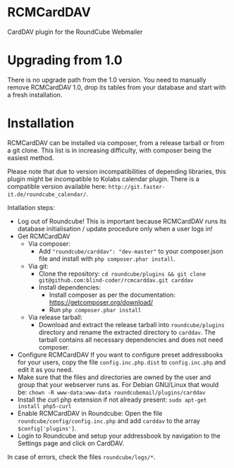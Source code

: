 RCMCardDAV
==========

CardDAV plugin for the RoundCube Webmailer

Upgrading from 1.0
==================

There is no upgrade path from the 1.0 version. You need to manually remove RCMCardDAV 1.0, drop its tables from your database and start with a fresh installation.

Installation
============

RCMCardDAV can be installed via composer, from a release tarball or from a git clone. This list is in increasing difficulty, with composer being the easiest method.

Please note that due to version incompatibilities of depending libraries, this plugin might be incompatible to Kolabs calendar plugin. There is a compatible version available here: `http://git.faster-it.de/roundcube_calendar/`.

Intallation steps:
- Log out of Roundcube!
  This is important because RCMCardDAV runs its database initialisation / update procedure only when a user logs in!
- Get RCMCardDAV
  - Via composer:
    - Add `"roundcube/carddav": "dev-master"` to your composer.json file and install with `php composer.phar install`.
  - Via git:
    - Clone the repository:
      `cd roundcube/plugins && git clone git@github.com:blind-coder/rcmcarddav.git carddav`
    - Install dependencies:
      - Install composer as per the documentation: https://getcomposer.org/download/
      - Run `php composer.phar install`
  - Via release tarball:
    - Download and extract the release tarball into `roundcube/plugins` directory and rename the extracted directory to `carddav`. The tarball contains all necessary dependencies and does not need composer.
- Configure RCMCardDAV
  If you want to configure preset addressbooks for your users, copy the file `config.inc.php.dist` to `config.inc.php` and edit it as you need.
- Make sure that the files and directories are owned by the user and group that your webserver runs as. For Debian GNU/Linux that would be:
  `chown -R www-data:www-data roundcubemail/plugins/carddav`
- Install the curl php extension if not already present:
  `sudo apt-get install php5-curl`
- Enable RCMCardDAV in Roundcube:
  Open the file `roundcube/config/config.inc.php` and add `carddav` to the array `$config['plugins']`.
- Login to Roundcube and setup your addressbook by navigation to the Settings page and click on CardDAV.

In case of errors, check the files `roundcube/logs/*`.
